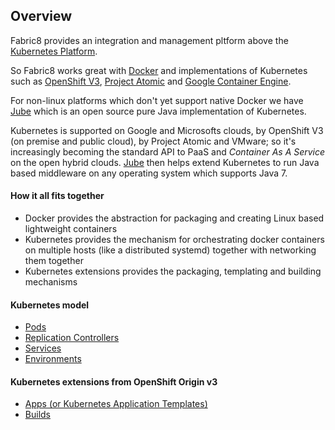 ## Overview

Fabric8 provides an integration and management pltform above the [Kubernetes Platform](http://kubernetes.io).

So Fabric8 works great with [Docker](http://www.docker.com/) and implementations of Kubernetes such as [OpenShift V3](http://openshift.github.io/), [Project Atomic](http://www.projectatomic.io/) and [Google Container Engine](https://cloud.google.com/container-engine/).

For non-linux platforms which don't yet support native Docker we have [Jube](jube.html) which is an open source pure Java implementation of Kubernetes.

Kubernetes is supported on Google and Microsofts clouds, by OpenShift V3 (on premise and public cloud), by Project Atomic and VMware; so it's increasingly becoming the standard API to PaaS and _Container As A Service_ on the open hybrid clouds. [Jube](jube.html) then helps extend Kubernetes to run Java based middleware on any operating system which supports Java 7.

#### How it all fits together

* Docker provides the abstraction for packaging and creating Linux based lightweight containers
* Kubernetes provides the mechanism for orchestrating docker containers on multiple hosts (like a distributed systemd) together with networking them together
* Kubernetes extensions provides the packaging, templating and building mechanisms

#### Kubernetes model

* [Pods](pods.html)
* [Replication Controllers](replicationControllers.html)
* [Services](services.html)
* [Environments](environments.html)

#### Kubernetes extensions from OpenShift Origin v3

* [Apps (or Kubernetes Application Templates)](apps.html)
* [Builds](builds.html)

